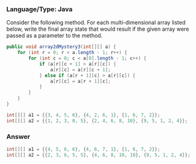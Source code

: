 ### Language/Type: Java      
        
Consider the following method. For each multi-dimensional array listed below, write the final array state that would result if the given array were passed as a parameter to the method.        
```java          
public void array2dMystery3(int[][] a) {         
    for (int r = 0; r < a.length - 1; r++) {         
        for (int c = 0; c < a[0].length - 1; c++) {        
            if (a[r][c + 1] > a[r][c]) {        
                a[r][c] = a[r][c + 1];        
            } else if (a[r + 1][c] > a[r][c]) {        
                a[r][c] = a[r + 1][c];     
            }      
        }      
    }      
}      
```         
```java       
int[][] a1 = {{3, 4, 5, 6}, {4, 2, 6, 1}, {1, 6, 7, 2}};	    
int[][] a2 = {{1, 2, 3, 0, 5}, {2, 4, 6, 8, 10}, {9, 5, 1, 2, 4}};       
```       
### Answer
```java       
int[][] a1 = {{4, 5, 6, 6}, {4, 6, 7, 1}, {1, 6, 7, 2}};     
int[][] a2 = {{2, 3, 6, 5, 5}, {4, 6, 8, 10, 10}, {9, 5, 1, 2, 4}};      
``` 